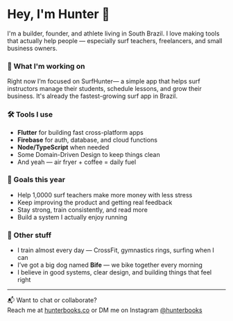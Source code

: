 # Hey, I'm Hunter 👋

I'm a builder, founder, and athlete living in South Brazil. I love making tools that actually help people — especially surf teachers, freelancers, and small business owners.

### 🌊 What I'm working on

Right now I’m focused on SurfHunter— a simple app that helps surf instructors manage their students, schedule lessons, and grow their business. It's already the fastest-growing surf app in Brazil.

### 🛠️ Tools I use

- **Flutter** for building fast cross-platform apps  
- **Firebase** for auth, database, and cloud functions  
- **Node/TypeScript** when needed  
- Some Domain-Driven Design to keep things clean  
- And yeah — air fryer + coffee = daily fuel

### 🎯 Goals this year

- Help 1,0000 surf teachers make more money with less stress  
- Keep improving the product and getting real feedback  
- Stay strong, train consistently, and read more  
- Build a system I actually enjoy running

### 🐾 Other stuff

- I train almost every day — CrossFit, gymnastics rings, surfing when I can  
- I’ve got a big dog named **Bife** — we bike together every morning  
- I believe in good systems, clear design, and building things that feel right

---

📬 Want to chat or collaborate?  
Reach me at [hunterbooks.co](https://hunterbooks.co) or DM me on Instagram [@hunterbooks](https://instagram.com/hunterbooks)